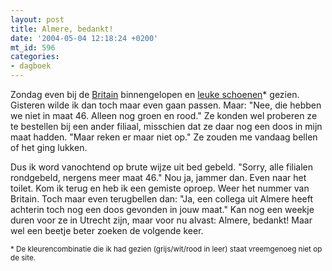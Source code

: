 ```yaml
---
layout: post
title: Almere, bedankt!
date: '2004-05-04 12:18:24 +0200'
mt_id: 596
categories:
- dagboek
---
```

Zondag even bij de <a href="http://www.britainshops.nl/">Britain</a> binnengelopen en <a href="http://www.etnies.com/footwear/skate/lo-cutii/">leuke schoenen</a>* gezien. Gisteren wilde ik dan toch maar even gaan passen. Maar: "Nee, die hebben we niet in maat 46. Alleen nog groen en rood." Ze konden wel proberen ze te bestellen bij een ander filiaal, misschien dat ze daar nog een doos in mijn maat hadden. "Maar reken er maar niet op." Ze zouden me vandaag bellen of het ging lukken.

Dus ik word vanochtend op brute wijze uit bed gebeld. "Sorry, alle filialen rondgebeld, nergens meer maat 46." Nou ja, jammer dan. Even naar het toilet. Kom ik terug en heb ik een gemiste oproep. Weer het nummer van Britain. Toch maar even terugbellen dan: "Ja, een collega uit Almere heeft achterin toch nog een doos gevonden in jouw maat." Kan nog een weekje duren voor ze in Utrecht zijn, maar voor nu alvast: Almere, bedankt! Maar wel een beetje beter zoeken de volgende keer.

<small>* De kleurencombinatie die ik had gezien (grijs/wit/rood in leer) staat vreemgenoeg niet op de site.</small>
